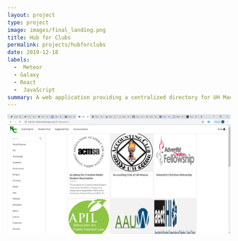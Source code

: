 ```yaml
---
layout: project
type: project
image: images/final_landing.png
title: Hub for Clubs
permalink: projects/hubforclubs
date: 2019-12-18
labels:
  -  Meteor
  - Galaxy
  - React
  -  JavaScript
summary: A web application providing a centralized directory for UH Manoa clubs.
---
```


<img class="ui medium right floated rounded image" src="/images/final_clubexplorer.png">

<!---
[Hub for Clubs](https://hub-for-clubs.meteorapp.com/#/) is a web application I developed for my software engineering course. It is a centralized directory of all registered clubs at UH Manoa and allows its users to find clubs that match their interests. I was in charge of the style and the deployment of the site.

This was my first time collaborating using GitHub and with such a large group (four people). Well, four people may not seem like such a large number when you are all working on the same project, committing hundreds of lines of code, it can become challenging NOT to step on each other's toes. Fortunately, however, it mutually encouraged us to stay in communication with each other and regularly check our group chat.

The biggest difference between group and individual projects is the fact that in the former, you are meshing several brain powers together. The way in which a person codes are as unique as their writing styles. Of course, there are coding standards to help mitigate this. But even so, when the code is coming from someone else with little to no documentation, your brain can take a while to process minor things such as small syntactical differences (I will never understand the people who put their starting and ending curly braces on the same line) or very significant things such as the way the function itself was built. That is why proper documentation and coding standards are so important even if they do seem like an unnecessary effort. Having your work be readable is just as important as getting the function to work. And if I had to choose between the two, I would prefer the former because when something breaks or is broken, you can rely on help from your team members.

[Github Repository](https://github.com/Hub-for-Clubs/Hub-for-Clubs)
[Project Page](https://hub-for-clubs.github.io/)
-->
